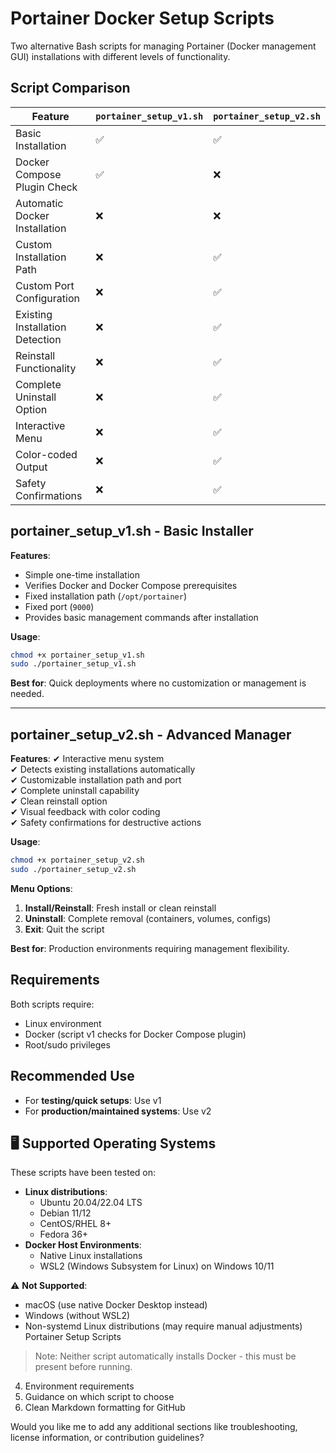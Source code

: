 # Portainer Docker Setup Scripts

Two alternative Bash scripts for managing Portainer (Docker management GUI) installations with different levels of functionality.

## Script Comparison

| Feature                          | `portainer_setup_v1.sh` | `portainer_setup_v2.sh` |
|----------------------------------|------------------------|-------------------------|
| Basic Installation               | ✅                     | ✅                      |
| Docker Compose Plugin Check      | ✅                     | ❌                      |
| Automatic Docker Installation    | ❌                     | ❌                      |
| Custom Installation Path         | ❌                     | ✅                      |
| Custom Port Configuration        | ❌                     | ✅                      |
| Existing Installation Detection  | ❌                     | ✅                      |
| Reinstall Functionality          | ❌                     | ✅                      |
| Complete Uninstall Option        | ❌                     | ✅                      |
| Interactive Menu                 | ❌                     | ✅                      |
| Color-coded Output               | ❌                     | ✅                      |
| Safety Confirmations             | ❌                     | ✅                      |

## portainer_setup_v1.sh - Basic Installer

**Features**:
- Simple one-time installation
- Verifies Docker and Docker Compose prerequisites
- Fixed installation path (`/opt/portainer`)
- Fixed port (`9000`)
- Provides basic management commands after installation

**Usage**:
```bash
chmod +x portainer_setup_v1.sh
sudo ./portainer_setup_v1.sh
```

**Best for**: Quick deployments where no customization or management is needed.

---

## portainer_setup_v2.sh - Advanced Manager

**Features**:
✔ Interactive menu system  
✔ Detects existing installations automatically  
✔ Customizable installation path and port  
✔ Complete uninstall capability  
✔ Clean reinstall option  
✔ Visual feedback with color coding  
✔ Safety confirmations for destructive actions  

**Usage**:
```bash
chmod +x portainer_setup_v2.sh
sudo ./portainer_setup_v2.sh
```

**Menu Options**:
1. **Install/Reinstall**: Fresh install or clean reinstall
2. **Uninstall**: Complete removal (containers, volumes, configs)
3. **Exit**: Quit the script

**Best for**: Production environments requiring management flexibility.

## Requirements

Both scripts require:
- Linux environment
- Docker (script v1 checks for Docker Compose plugin)
- Root/sudo privileges

## Recommended Use

- For **testing/quick setups**: Use v1
- For **production/maintained systems**: Use v2

## 🖥️ Supported Operating Systems  

These scripts have been tested on:  
- **Linux distributions**:  
  - Ubuntu 20.04/22.04 LTS  
  - Debian 11/12  
  - CentOS/RHEL 8+  
  - Fedora 36+  
- **Docker Host Environments**:  
  - Native Linux installations  
  - WSL2 (Windows Subsystem for Linux) on Windows 10/11  

⚠️ **Not Supported**:  
- macOS (use native Docker Desktop instead)  
- Windows (without WSL2)  
- Non-systemd Linux distributions (may require manual adjustments)  Portainer Setup Scripts  

> Note: Neither script automatically installs Docker - this must be present before running.
4. Environment requirements
5. Guidance on which script to choose
6. Clean Markdown formatting for GitHub

Would you like me to add any additional sections like troubleshooting, license information, or contribution guidelines?
